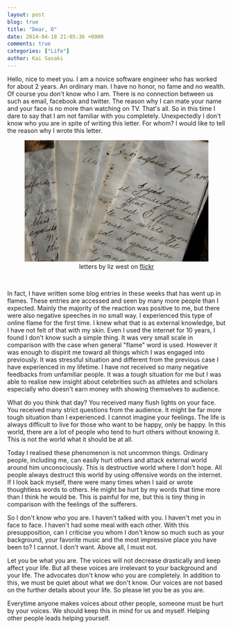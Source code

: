 ```yaml
---
layout: post
blog: true
title: "Dear, O"
date: 2014-04-18 21:05:36 +0900
comments: true
categories: ["Life"]
author: Kai Sasaki
---
```


Hello, nice to meet you. I am a novice software engineer who has worked for about 2 years. An ordinary man. I have no honor, no fame and no wealth. Of course you don't know who I am. There is no connection between us such as email, facebook and twitter. The reason why I can mate your name and your face is no more than watching on TV. That's all. So in this time I dare to say that I am not familiar with you completely. Unexpectedly I don't know who you are in spite of writing this letter. For whom? I would like to tell the reason why I wrote this letter.

<div style="text-align:center" markdown="1">
<figure>
<img src="/images/posts/2014-04-18-dearo/letter.jpg" />
<figcaption>letters by liz west on <a href="https://www.flickr.com/photos/calliope/234447967/in/photolist-mHBdk-5RPqQV-cXh1DL-2vhsbs-j7Tba3-776vPa-ajZyEo-fQmgi-5RhQdM-fKfTWx-3REdmZ-hjbY9-2C7pEL-6rX2oN-6ynR77-bD67q-Dv9uJ-dyhzBQ-82qcDP-6eQC2X-mUJC9-XStsi-DVwCv-6BKZNZ-sYMMN-8513JQ-6xQCFC-jzJhbe-8a2fw8-6tgbpA-2WigS-7ksF4s-yu5k-rMGa6-iM7AYV-jDEv9H-5rC746-5RWx65-4gr9Am-6qpt9-6Cbi7S-567fwu-94A6G9-dRwBoG-brHgHq-8EdPak-82em44-asWNj-bVUz1W-4HAhxX/">flickr</a></figcaption>
</figure>
</div></br>

<!-- more -->

In fact, I have written some blog entries in these weeks that has went up in flames. These entries are accessed and seen by many more people than I expected. Mainly the majority of the reaction was positive to me, but there were also negative speeches in no small way. I experienced this type of online flame for the first time. I knew what that is as external knowledge, but I have not felt of that with my skin. Even I used the internet for 10 years, I found I don't know such a simple thing. It was very small scale in comparison with the case when general "flame" word is used. However it was enough to dispirit me toward all things which I was engaged into previously. It was stressful situation and different from the previous case I have experienced in my lifetime. I have not received so many negative feedbacks from unfamiliar people. It was a tough situation for me but I was able to realise new insight about celebrities such as athletes and scholars especially who doesn't earn money with showing themselves to audience.

What do you think that day? You received many flush lights on your face. You received many strict questions from the audience. It might be far more tough situation than I experienced. I cannot imagine your feelings. The life is always difficult to live for those who want to be happy, only be happy. In this world, there are a lot of people who tend to hurt others without knowing it. This is not the world what it should be at all.

Today I realised these phenomenon is not uncommon things. Ordinary people, including me, can easily hurt others and attack external world around him unconsciously. This is destructive world where I don't hope. All people always destruct this world by using offensive words on the internet. If I look back myself, there were many times when I said or wrote thoughtless words to others.  He might be hurt by my words that time more than I think he would be. This is painful for me, but this is tiny thing in comparison with the feelings of the sufferers.

So I don't know who you are. I haven't talked with you. I haven't met you in face to face. I haven't had some meal with each other. With this presupposition, can I criticise you whom I don't know so much such as your background, your favorite music and the most impressive place you have been to? I cannot. I don't want. Above all, I must not.

Let you be what you are. The voices will not decrease drastically and keep affect your life. But all these voices are irrelevant to your background and your life. The advocates don't know who you are completely. In addition to this, we must be quiet about what we don't know. Our voices are not based on the further details about your life. So please let you be as you are.

Everytime anyone makes voices about other people, someone must be hurt by your voices.
We should keep this in mind for us and myself. Helping other people leads helping yourself.

